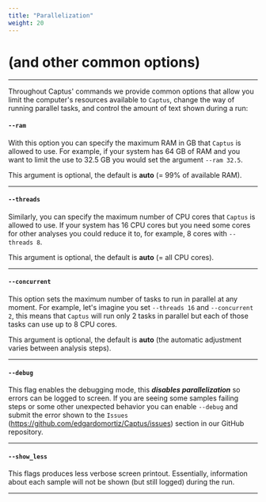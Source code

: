 ```yaml
---
title: "Parallelization"
weight: 20
---
```

# (and other common options)
___
Throughout Captus' commands we provide common options that allow you limit the computer's resources available to `Captus`, change the way of running parallel tasks, and control the amount of text shown during a run:

#### **`--ram`**
With this option you can specify the maximum RAM in GB that `Captus` is allowed to use. For example, if your system has 64 GB of RAM and you want to limit the use to 32.5 GB you would set the argument `--ram 32.5`.

This argument is optional, the default is **auto** (= 99% of available RAM).
___
#### **`--threads`**
Similarly, you can specify the maximum number of CPU cores that `Captus` is allowed to use. If your system has 16 CPU cores but you need some cores for other analyses you could reduce it to, for example, 8 cores with `--threads 8`.

This argument is optional, the default is **auto** (= all CPU cores).
___
#### **`--concurrent`**
This option sets the maximum number of tasks to run in parallel at any moment. For example, let's imagine you set `--threads 16` and `--concurrent 2`, this means that `Captus` will run only 2 tasks in parallel but each of those tasks can use up to 8 CPU cores. 

This argument is optional, the default is **auto** (the automatic adjustment varies between analysis steps).
___
#### **`--debug`**
This flag enables the debugging mode, this _**disables parallelization**_ so errors can be logged to screen. If you are seeing some samples failing steps or some other unexpected behavior you can enable `--debug` and submit the error shown to the `Issues` (https://github.com/edgardomortiz/Captus/issues) section in our GitHub repository.
___
#### **`--show_less`**
This flags produces less verbose screen printout. Essentially, information about each sample will not be shown (but still logged) during the run.
___